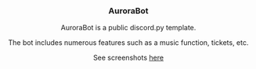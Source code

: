 <h3 align="center">AuroraBot</h3>
<p align="center">
AuroraBot is a public discord.py template.</p>
<p align="center">The bot includes numerous features such as a music function, tickets, etc.</p>
<p align="center">See screenshots <a href="https://github.com/Texxyy/AuroraBot/tree/main/screenshots">here</a></p>
